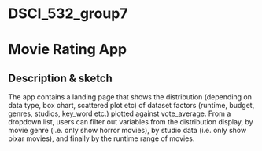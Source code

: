 # DSCI_532_group7
# Movie Rating App 

## Description & sketch

The app contains a landing page that shows the distribution (depending on data type, box chart, scattered plot etc) of dataset factors (runtime, budget, genres, studios, key_word etc.) plotted against vote_average. From a dropdown list, users can filter out variables from the distribution display, by movie genre (i.e. only show horror movies), by studio data (i.e. only show pixar movies), and finally by the runtime range of movies.

